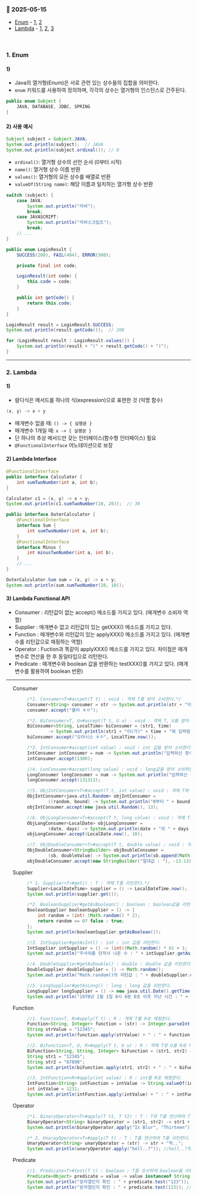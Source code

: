 ### :link: 2025-05-15
- [Enum](#enum) - [1](#1), [2](#2-사용-예시)
- [Lambda](#lambda) - [1](#1-1), [2](#2-lambda-interface), [3](#3-lambda-functional-api)
 
&nbsp;
### 1. Enum

#### 1)

* Java의 열거형(Enum)은 서로 관련 있는 상수들의 집합을 의미한다.
* `enum` 키워드를 사용하여 정의하며, 각각의 상수는 열거형의 인스턴스로 간주된다.

```java
public enum Subject {
    JAVA, DATABASE, JDBC, SPRING
}
```

#### 2) 사용 예시

```java
Subject subject = Subject.JAVA;
System.out.println(subject);  // JAVA
System.out.println(subject.ordinal()); // 0
```

* `ordinal()`: 열거형 상수의 선언 순서 (0부터 시작)
* `name()`: 열거형 상수 이름 반환
* `values()`: 열거형의 모든 상수를 배열로 반환
* `valueOf(String name)`: 해당 이름과 일치하는 열거형 상수 반환


```java
switch (subject) {
    case JAVA:
        System.out.println("자바");
        break;
    case JAVASCRIPT:
        System.out.println("자바스크립트");
        break;
    // ...
}
```

```java
public enum LoginResult {
    SUCCESS(200), FAIL(404), ERROR(500);

    private final int code;

    LoginResult(int code) {
        this.code = code;
    }

    public int getCode() {
        return this.code;
    }
}
```

```java
LoginResult result = LoginResult.SUCCESS;
System.out.println(result.getCode());  // 200
```


```java
for (LoginResult result : LoginResult.values()) {
    System.out.println(result + "(" + result.getCode() + ")");
}
```

---

### 2. Lambda

#### 1)

* 람다식은 메서드를 하나의 식(expression)으로 표현한 것 (익명 함수)

```java
(x, y) -> x + y
```

* 매개변수 없을 때: `() -> { 실행문 }`
* 매개변수 1개일 때: `x -> { 실행문 }`
* 단 하나의 추상 메서드만 갖는 인터페이스(함수형 인터페이스) 필요
* `@FunctionalInterface` 어노테이션으로 보장


#### 2) Lambda Interface
```java
@FunctionalInterface
public interface Calculator {
    int sumTwoNumber(int a, int b);
}
```

```java
Calculator c1 = (x, y) -> x + y;
System.out.println(c1.sumTwoNumber(10, 20));  // 30
```
```java
public interface OuterCalculator {
    @FunctionalInterface
    interface Sum {
        int sumTwoNumber(int a, int b);
    }
    @FunctionalInterface
    interface Minus {
        int minusTwoNumber(int a, int b);
    }
    // ...
}

OuterCalculator.Sum sum = (x, y) -> x + y;
System.out.println(sum.sumTwoNumber(20, 10));
```

#### 3) Lambda Functional API
 * Consumer : 리턴값이 없는 accept() 메소드를 가지고 있다. (매개변수 소비자 역할)
 * Supplier : 매개변수 없고 리턴값이 있는 getXXX() 메소드를 가지고 있다.
 * Function : 매개변수와 리턴값이 있는 applyXXX() 메소드를 가지고 있다. (매개변수를 리턴값으로 매핑하는 역할)
 * Operator : Fuction과 똑같이 applyXXX() 메소드를 가지고 있다. 차이점은 매개변수로 연산을 한 후 동일타입으로 리턴한다.
 * Predicate : 매개변수와 boolean 값을 반환하는 testXXX()를 가지고 있다. (매개변수를 활용하여 boolean 반환)
---
&emsp; Consumer
```java
        /*1. Consumer<T>#accpet(T t) : void : 객체 T를 받아 소비한다.*/
        Consumer<String> consumer = str -> System.out.println(str + "이(가) 입력됨");
        consumer.accept("블러 ㅎㅇ");

        /*2. BiConsumer<T, U>#accept(T t, U u) : void : 객체 T, U를 받아 소비한다.*/
        BiConsumer<String, LocalTime> biConsumer = (str1, time)
                -> System.out.println(str1 + "이(가)" + time + "에 입력됨");
        biConsumer.accept("오아시스 ㅎㅇ", LocalTime.now());

        /*3. IntConsumer#accept(int value) : void : int 값을 받아 소비한다.*/
        IntConsumer intConsumer = num -> System.out.println("입력하신 정수의 제곱은 " + (num * num) + "입니다.");
        intConsumer.accept(1300);

        //4. LonConsumer#accept(long value) : void : long값을 받아 소비하낟.
        LongConsumer longConsumer = num -> System.out.println("입력하신 정수는 " + num + "입니다.");
        longConsumer.accept(131313);

        //5. ObjIntConsumer<T>#accept(T t, int value) : void : 객체 T와 int값을 받아 소비한다.
        ObjIntConsumer<java.util.Random> objIntConsumer =
                ((random, bound) -> System.out.println("0부터 " + bound + " 전까지의 난수 발생 : " + random.nextInt(bound)));
        objIntConsumer.accept(new java.util.Random(), 13);

        //6. ObjLongConsumer<T>#accept(T t, long value) : void : 객체 T와 long값을 받아 소비한다.
        ObjLongConsumer<LocalDate> objLongConsumer =
                (date, days) -> System.out.println(date + "의 " + days + "일 후의 날짜는 : " + date.plusDays(days));
        objLongConsumer.accept(LocalDate.now(), 10);

        //7. ObjDoubleConsumer<T>#accept(T t, double value) : void : 객체 T와 double값을 받아 소비한다.
        ObjDoubleConsumer<StringBuilder> objDoubleConsumer =
                (sb, doubleValue) -> System.out.println(sb.append(Math.abs(doubleValue)));
        objDoubleConsumer.accept(new StringBuilder("절대값 : "), -13.13);
```

&emsp; Supplier
```java
        /* 1. Supplier<T>#get() : T : 객체 T를 리턴한다.*/
        Supplier<LocalDateTime> supplier = () -> LocalDateTime.now();
        System.out.println(supplier.get());

        /*2. BooleanSupplier#getAsBoolean() : boolean : boolean값을 리턴한다.*/
        BooleanSupplier booleanSupplier = () -> {
            int random = (int) (Math.random() * 2);
            return random == 0? false : true;
        };
        System.out.println(booleanSupplier.getAsBoolean());

        //3. IntSupplier#getAsInt() : int : int 값을 리턴한다.
        IntSupplier intSupplier = () -> (int)(Math.random() * 6) + 1;
        System.out.println("주사위를 던져서 나온 수 : " + intSupplier.getAsInt());

        //4. DoubleSupplier#getAsDouble() : double : double 값을 리턴한다.
        DoubleSupplier doubleSupplier = () -> Math.random();
        System.out.println("Math.random()의 리턴값 : " + doubleSupplier.getAsDouble());

        //5. LongSupplier#getAsLong() : long : long 값을 리턴한다.
        LongSupplier longSupplier = () -> new java.util.Date().getTime();
        System.out.println("1970년 1월 1일 0시 0분 0초 이후 지난 시간 : " + longSupplier.getAsLong()); //1747283409970(단위 ms)

```

&emsp; Function
```java
        //1. Function<T, R>#apply(T t) : R : 객체 T를 R로 매핑한다.
        Function<String, Integer> function = (str) -> Integer.parseInt(str);
        String strValue = "12345";
        System.out.println(function.apply(strValue) + " : " + function.apply(strValue).getClass().getName());

        //2. BiFunction<T, U, R>#apply(T t, U u) : R : 객체 T랑 U를 R로 매핑한다.
        BiFunction<String, String, Integer> biFunction = (str1, str2) -> Integer.parseInt(str1) + Integer.parseInt(str2);
        String str1 = "12345";
        String str2 = "67890";
        System.out.println(biFunction.apply(str1, str2) + " : " + biFunction.apply(str1, str2).getClass().getName());

        //3. IntFunction<R>#apply(int value) : R : int를 R로 매핑한다.
        IntFunction<String> intFunction = intValue -> String.valueOf(intValue);
        int intValue = 1231;
        System.out.println(intFunction.apply(intValue) + " : " + intFunction.apply(intValue).getClass().getName());
```

&emsp; Operator
```java
        /*1. BinaryOperator<T>#apply(T t1, T t2) : T : T와 T를 연산하여 T를 리턴한다.*/
        BinaryOperator<String> binaryOperator = (str1, str2) -> str1 + str2;
        System.out.println(binaryOperator.apply("Is Blur", "Thirteen"));

        /* 2. UnarayOperator<T>#apply(T t) : T : T를 연산하여 T를 리턴한다.*/
        UnaryOperator<String> unaryOperator = (str) -> str + "헉..";
        System.out.println(unaryOperator.apply("hell..?")); //hell..?헉..
```

&emsp; Predicate
```java
        //1. Predicate<T>#test(T t) : boolean : T를 조사하여 boolean을 리턴한다.
        Predicate<Object> predicate = value -> value instanceof String;
        System.out.println("문자열인지 확인 : " + predicate.test("123"));
        System.out.println("문자열인지 확인 : " + predicate.test(123)); //조건 검증할 때 많이 사용함
```
